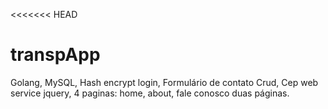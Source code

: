 <<<<<<< HEAD
# transpApp
Golang, MySQL, Hash encrypt login, Formulário de contato Crud, Cep web service jquery, 4 paginas: home, about, fale conosco duas páginas.

